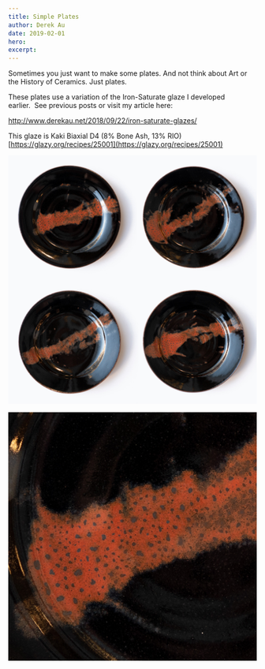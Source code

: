 ```yaml
---
title: Simple Plates
author: Derek Au
date: 2019-02-01
hero: 
excerpt: 
---
```


Sometimes you just want to make some plates. And not think about Art or the History of Ceramics. Just plates.

These plates use a variation of the Iron-Saturate glaze I developed earlier.  See previous posts or visit my article here:

http://www.derekau.net/2018/09/22/iron-saturate-glazes/

This glaze is Kaki Biaxial D4 (8% Bone Ash, 13% RIO)  
[https://glazy.org/recipes/25001](https://glazy.org/recipes/25001)

![](./images/All.jpg)

![](./images/SON09397-2.jpg)
